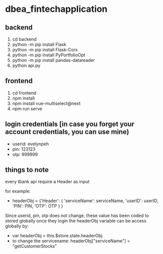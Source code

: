 # dbea_fintechapplication
 
## backend
1. cd backend
2. python -m pip install Flask
3. python -m pip install Flask-Cors
4. python -m pip install PyPortfolioOpt
5. python -m pip install pandas-datareader
2. python api.py

## frontend
1. cd frontend
2. npm install
3. npm install vue-multiselect@next
4. npm run serve

## login credentials [in case you forget your account credentials, you can use mine)
- userid: evelynpeh
- pin: 123123
- otp: 999999


## things to note
every tbank api require a Header as input 

for example: 
- headerObj = {'Header': 
                  {
                  'serviceName': serviceName,
                  'userID': userID,
                  'PIN': PIN,
                  'OTP': OTP
                  }
               }

Since userid, pin, otp does not change, these value has been coded to stored globally once they login 
the headerObj variable can be access globally by:
-  var headerObj = this.$store.state.headerObj
-  to change the servicename: headerObj["serviceName"] = "getCustomerStocks"           
